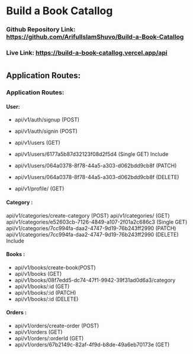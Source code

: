 # Build a Book Catallog

### Github Repository Link: https://github.com/ArifulIslamShuvo/Build-a-Book-Catallog

### Live Link: https://build-a-book-catallog.vercel.app/api

# 
## Application Routes:
### Application Routes:
#### User:
* api/v1/auth/signup (POST)
* api/v1/auth/signin (POST)
* api/v1/users (GET)
* api/v1/users/6177a5b87d32123f08d2f5d4 (Single GET) Include 

* api/v1/users/064a0378-8f78-44a5-a303-d062bdd9cb8f (PATCH)

* api/v1/users/064a0378-8f78-44a5-a303-d062bdd9cb8f (DELETE) 
* api/v1/profile/ (GET)

#### Category :
api/v1/categories/create-category (POST)
api/v1/categories/ (GET)
api/v1/categories/e52603cb-7126-4849-a107-2f01a2c686c3 (Single GET) 
api/v1/categories/7cc994fa-daa2-4747-9d19-76b243ff2990 (PATCH)
api/v1/categories/7cc994fa-daa2-4747-9d19-76b243ff2990 (DELETE) Include 

#### Books :
* api/v1/books/create-book(POST)
* api/v1/books (GET)
* api/v1/books/08f7edd5-dc74-47f1-9942-39f31ad0d6a3/category 
* api/v1/books/:id (GET)
* api/v1/books/:id (PATCH)
* api/v1/books/:id (DELETE)

#### Orders : 
* api/v1/orders/create-order (POST)
* api/v1/orders (GET)
* api/v1/orders/:orderId (GET)
* api/v1/orders/67b2149c-82af-4f9d-b8de-49a6eb70173e (GET)